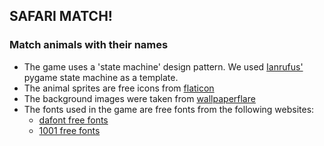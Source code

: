 ## SAFARI MATCH!
### Match animals  with their names

* The game uses a 'state machine' design pattern. We used [Ianrufus'](https://github.com/ianrufus/youtube/tree/main/pygame-state) pygame state machine as a template.
* The animal sprites are free icons from [flaticon](https://www.flaticon.com/)
* The background images were taken from [wallpaperflare](https://www.wallpaperflare.com/)
* The fonts used in the game are free fonts from the following websites:
    - [dafont free fonts](https://www.dafont.com/)
    - [1001 free fonts](https://www.1001freefonts.com/)





